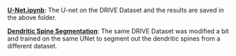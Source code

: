 **[U-Net.ipynb](https://github.com/SOUMEE2000/Machine-Learning-Stash/blob/main/Image%20Processing%20Basics/U_Net.ipynb)**:
The U-net on the DRIVE Dataset and the results are saved in the above folder.

**[Dendritic Spine Segmentation](https://github.com/SOUMEE2000/Machine-Learning-Stash/blob/main/Image%20Processing%20Basics/%20Dendritic_spine_segmentation.ipynb)**:
The same DRIVE Dataset was modified a bit and trained on the same UNet to segment out the dendritic spines from a different dataset.
